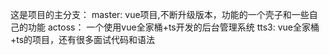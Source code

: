 这是项目的主分支：
master:
    vue项目,不断升级版本，功能的一个壳子和一些自己的功能
actoss：
    一个使用vue全家桶+ts开发的后台管理系统
tts3:
    vue全家桶+ts的项目，还有很多面试代码和语法
